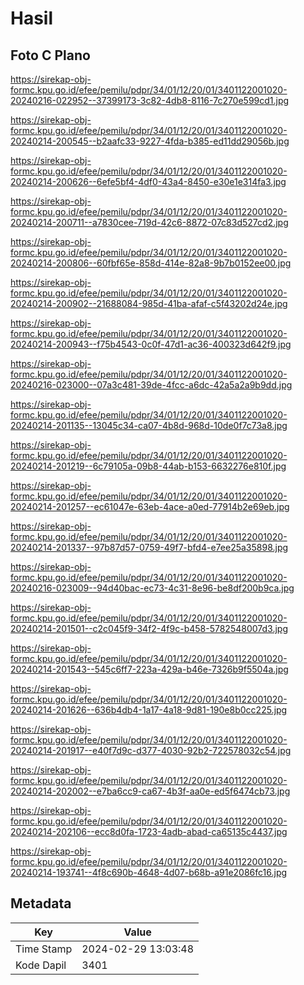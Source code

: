 # Hasil

## Foto C Plano

https://sirekap-obj-formc.kpu.go.id/efee/pemilu/pdpr/34/01/12/20/01/3401122001020-20240216-022952--37399173-3c82-4db8-8116-7c270e599cd1.jpg

https://sirekap-obj-formc.kpu.go.id/efee/pemilu/pdpr/34/01/12/20/01/3401122001020-20240214-200545--b2aafc33-9227-4fda-b385-ed11dd29056b.jpg

https://sirekap-obj-formc.kpu.go.id/efee/pemilu/pdpr/34/01/12/20/01/3401122001020-20240214-200626--6efe5bf4-4df0-43a4-8450-e30e1e314fa3.jpg

https://sirekap-obj-formc.kpu.go.id/efee/pemilu/pdpr/34/01/12/20/01/3401122001020-20240214-200711--a7830cee-719d-42c6-8872-07c83d527cd2.jpg

https://sirekap-obj-formc.kpu.go.id/efee/pemilu/pdpr/34/01/12/20/01/3401122001020-20240214-200806--60fbf65e-858d-414e-82a8-9b7b0152ee00.jpg

https://sirekap-obj-formc.kpu.go.id/efee/pemilu/pdpr/34/01/12/20/01/3401122001020-20240214-200902--21688084-985d-41ba-afaf-c5f43202d24e.jpg

https://sirekap-obj-formc.kpu.go.id/efee/pemilu/pdpr/34/01/12/20/01/3401122001020-20240214-200943--f75b4543-0c0f-47d1-ac36-400323d642f9.jpg

https://sirekap-obj-formc.kpu.go.id/efee/pemilu/pdpr/34/01/12/20/01/3401122001020-20240216-023000--07a3c481-39de-4fcc-a6dc-42a5a2a9b9dd.jpg

https://sirekap-obj-formc.kpu.go.id/efee/pemilu/pdpr/34/01/12/20/01/3401122001020-20240214-201135--13045c34-ca07-4b8d-968d-10de0f7c73a8.jpg

https://sirekap-obj-formc.kpu.go.id/efee/pemilu/pdpr/34/01/12/20/01/3401122001020-20240214-201219--6c79105a-09b8-44ab-b153-6632276e810f.jpg

https://sirekap-obj-formc.kpu.go.id/efee/pemilu/pdpr/34/01/12/20/01/3401122001020-20240214-201257--ec61047e-63eb-4ace-a0ed-77914b2e69eb.jpg

https://sirekap-obj-formc.kpu.go.id/efee/pemilu/pdpr/34/01/12/20/01/3401122001020-20240214-201337--97b87d57-0759-49f7-bfd4-e7ee25a35898.jpg

https://sirekap-obj-formc.kpu.go.id/efee/pemilu/pdpr/34/01/12/20/01/3401122001020-20240216-023009--94d40bac-ec73-4c31-8e96-be8df200b9ca.jpg

https://sirekap-obj-formc.kpu.go.id/efee/pemilu/pdpr/34/01/12/20/01/3401122001020-20240214-201501--c2c045f9-34f2-4f9c-b458-5782548007d3.jpg

https://sirekap-obj-formc.kpu.go.id/efee/pemilu/pdpr/34/01/12/20/01/3401122001020-20240214-201543--545c6ff7-223a-429a-b46e-7326b9f5504a.jpg

https://sirekap-obj-formc.kpu.go.id/efee/pemilu/pdpr/34/01/12/20/01/3401122001020-20240214-201626--636b4db4-1a17-4a18-9d81-190e8b0cc225.jpg

https://sirekap-obj-formc.kpu.go.id/efee/pemilu/pdpr/34/01/12/20/01/3401122001020-20240214-201917--e40f7d9c-d377-4030-92b2-722578032c54.jpg

https://sirekap-obj-formc.kpu.go.id/efee/pemilu/pdpr/34/01/12/20/01/3401122001020-20240214-202002--e7ba6cc9-ca67-4b3f-aa0e-ed5f6474cb73.jpg

https://sirekap-obj-formc.kpu.go.id/efee/pemilu/pdpr/34/01/12/20/01/3401122001020-20240214-202106--ecc8d0fa-1723-4adb-abad-ca65135c4437.jpg

https://sirekap-obj-formc.kpu.go.id/efee/pemilu/pdpr/34/01/12/20/01/3401122001020-20240214-193741--4f8c690b-4648-4d07-b68b-a91e2086fc16.jpg


## Metadata

| Key        | Value               |
| ---------- | ------------------- |
| Time Stamp | 2024-02-29 13:03:48 |
| Kode Dapil | 3401                |



